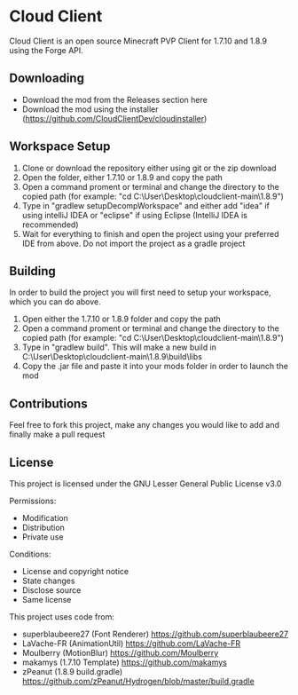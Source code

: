 # Cloud Client
Cloud Client is an open source Minecraft PVP Client for 1.7.10 and 1.8.9 using the Forge API.

## Downloading
- Download the mod from the Releases section here
- Download the mod using the installer (https://github.com/CloudClientDev/cloudinstaller)

## Workspace Setup
1. Clone or download the repository either using git or the zip download
2. Open the folder, either 1.7.10 or 1.8.9 and copy the path
3. Open a command proment or terminal and change the directory to the copied path (for example: "cd C:\User\Desktop\cloudclient-main\1.8.9")
4. Type in "gradlew setupDecompWorkspace" and either add "idea" if using intelliJ IDEA or "eclipse" if using Eclipse (IntelliJ IDEA is recommended)
5. Wait for everything to finish and open the project using your preferred IDE from above. Do not import the project as a gradle project

## Building
In order to build the project you will first need to setup your workspace, which you can do above.
1. Open either the 1.7.10 or 1.8.9 folder and copy the path
2. Open a command proment or terminal and change the directory to the copied path (for example: "cd C:\User\Desktop\cloudclient-main\1.8.9")
3. Type in "gradlew build". This will make a new build in C:\User\Desktop\cloudclient-main\1.8.9\build\libs
4. Copy the .jar file and paste it into your mods folder in order to launch the mod

## Contributions
Feel free to fork this project, make any changes you would like to add and finally make a pull request

## License
This project is licensed under the GNU Lesser General Public License v3.0

Permissions:
- Modification 
- Distribution 
- Private use

Conditions:
- License and copyright notice
- State changes 
- Disclose source
- Same license 

This project uses code from:
- superblaubeere27 (Font Renderer) https://github.com/superblaubeere27
- LaVache-FR (AnimationUtil) https://github.com/LaVache-FR
- Moulberry (MotionBlur) https://github.com/Moulberry
- makamys (1.7.10 Template) https://github.com/makamys
- zPeanut (1.8.9 build.gradle) https://github.com/zPeanut/Hydrogen/blob/master/build.gradle
